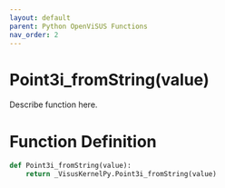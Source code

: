 ```yaml
---
layout: default
parent: Python OpenViSUS Functions
nav_order: 2
---
```


# Point3i_fromString(value)

Describe function here.

# Function Definition

```python
def Point3i_fromString(value):
    return _VisusKernelPy.Point3i_fromString(value)

```